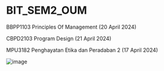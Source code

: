# BIT_SEM2_OUM

BBPP1103 Principles Of Management (20 April 2024)
 
CBPD2103 Program Design (21 April 2024)

MPU3182 Penghayatan Etika dan Peradaban 2 (17 April 2024)

![image](https://github.com/junxian428/BIT_SEM2_OUM/assets/58724748/5d7308ce-064b-492d-8686-8e3087894830)
